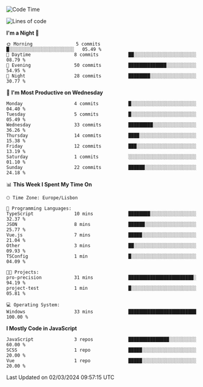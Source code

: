 <!--START_SECTION:waka-->
![Code Time](http://img.shields.io/badge/Code%20Time-36%20hrs%209%20mins-blue)

![Lines of code](https://img.shields.io/badge/From%20Hello%20World%20I%27ve%20Written-604.9%20thousand%20lines%20of%20code-blue)

**I'm a Night 🦉** 

```text
🌞 Morning                5 commits           █░░░░░░░░░░░░░░░░░░░░░░░░   05.49 % 
🌆 Daytime                8 commits           ██░░░░░░░░░░░░░░░░░░░░░░░   08.79 % 
🌃 Evening                50 commits          ██████████████░░░░░░░░░░░   54.95 % 
🌙 Night                  28 commits          ████████░░░░░░░░░░░░░░░░░   30.77 % 
```
📅 **I'm Most Productive on Wednesday** 

```text
Monday                   4 commits           █░░░░░░░░░░░░░░░░░░░░░░░░   04.40 % 
Tuesday                  5 commits           █░░░░░░░░░░░░░░░░░░░░░░░░   05.49 % 
Wednesday                33 commits          █████████░░░░░░░░░░░░░░░░   36.26 % 
Thursday                 14 commits          ████░░░░░░░░░░░░░░░░░░░░░   15.38 % 
Friday                   12 commits          ███░░░░░░░░░░░░░░░░░░░░░░   13.19 % 
Saturday                 1 commits           ░░░░░░░░░░░░░░░░░░░░░░░░░   01.10 % 
Sunday                   22 commits          ██████░░░░░░░░░░░░░░░░░░░   24.18 % 
```


📊 **This Week I Spent My Time On** 

```text
🕑︎ Time Zone: Europe/Lisbon

💬 Programming Languages: 
TypeScript               10 mins             ████████░░░░░░░░░░░░░░░░░   32.37 % 
JSON                     8 mins              ██████░░░░░░░░░░░░░░░░░░░   25.77 % 
Vue.js                   7 mins              █████░░░░░░░░░░░░░░░░░░░░   21.04 % 
Other                    3 mins              ██░░░░░░░░░░░░░░░░░░░░░░░   09.93 % 
TSConfig                 1 min               █░░░░░░░░░░░░░░░░░░░░░░░░   04.09 % 

🐱‍💻 Projects: 
pro-precision            31 mins             ████████████████████████░   94.19 % 
project-test             1 min               █░░░░░░░░░░░░░░░░░░░░░░░░   05.81 % 

💻 Operating System: 
Windows                  33 mins             █████████████████████████   100.00 % 
```

**I Mostly Code in JavaScript** 

```text
JavaScript               3 repos             ███████████████░░░░░░░░░░   60.00 % 
SCSS                     1 repo              █████░░░░░░░░░░░░░░░░░░░░   20.00 % 
Vue                      1 repo              █████░░░░░░░░░░░░░░░░░░░░   20.00 % 
```




 Last Updated on 02/03/2024 09:57:15 UTC
<!--END_SECTION:waka-->
